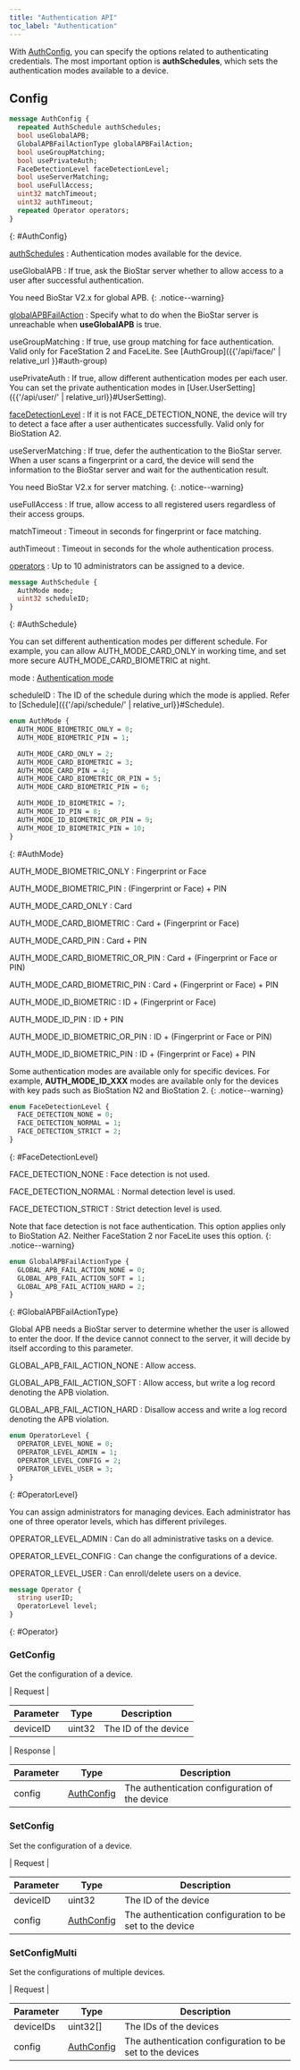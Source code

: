 ```yaml
---
title: "Authentication API"
toc_label: "Authentication"  
---
```


With [AuthConfig](#AuthConfig), you can specify the options related to authenticating credentials. The most important option is __authSchedules__, which sets the authentication modes available to a device. 

## Config

```protobuf
message AuthConfig {
  repeated AuthSchedule authSchedules;
  bool useGlobalAPB;
  GlobalAPBFailActionType globalAPBFailAction;
  bool useGroupMatching;
  bool usePrivateAuth;
  FaceDetectionLevel faceDetectionLevel;
  bool useServerMatching;
  bool useFullAccess;
  uint32 matchTimeout;
  uint32 authTimeout;
  repeated Operator operators;
}
```
{: #AuthConfig}

[authSchedules](#AuthSchedule)
: Authentication modes available for the device. 

useGlobalAPB
: If true, ask the BioStar server whether to allow access to a user after successful authentication.

You need BioStar V2.x for global APB.
{: .notice--warning}

[globalAPBFailAction](#GlobalAPBFailActionType)
: Specify what to do when the BioStar server is unreachable when __useGlobalAPB__ is true.

useGroupMatching
: If true, use group matching for face authentication. Valid only for FaceStation 2 and FaceLite. See [AuthGroup]({{'/api/face/' | relative_url }}#auth-group)

usePrivateAuth
: If true, allow different authentication modes per each user. You can set the private authentication modes in [User.UserSetting]({{'/api/user/' | relative_url}}#UserSetting).

[faceDetectionLevel](#FaceDetectionLevel)
: If it is not FACE_DETECTION_NONE, the device will try to detect a face after a user authenticates successfully. Valid only for BioStation A2.

useServerMatching
: If true, defer the authentication to the BioStar server. When a user scans a fingerprint or a card, the device will send the information to the BioStar server and wait for the authentication result.

You need BioStar V2.x for server matching.
{: .notice--warning}


useFullAccess
: If true, allow access to all registered users regardless of their access groups.

matchTimeout
: Timeout in seconds for fingerprint or face matching.

authTimeout
: Timeout in seconds for the whole authentication process.

[operators](#Operator)
: Up to 10 administrators can be assigned to a device. 


```protobuf
message AuthSchedule {
  AuthMode mode;
  uint32 scheduleID;
}
```
{: #AuthSchedule}

You can set different authentication modes per different schedule. For example, you can allow AUTH_MODE_CARD_ONLY in working time, and set more secure AUTH_MODE_CARD_BIOMETRIC at night.

mode
: [Authentication mode](#AuthMode)

scheduleID
: The ID of the schedule during which the mode is applied. Refer to [Schedule]({{'/api/schedule/' | relative_url}}#Schedule).
 
```protobuf
enum AuthMode {
  AUTH_MODE_BIOMETRIC_ONLY = 0;
  AUTH_MODE_BIOMETRIC_PIN = 1;

  AUTH_MODE_CARD_ONLY = 2;
  AUTH_MODE_CARD_BIOMETRIC = 3;
  AUTH_MODE_CARD_PIN = 4;
  AUTH_MODE_CARD_BIOMETRIC_OR_PIN = 5;
  AUTH_MODE_CARD_BIOMETRIC_PIN = 6;

  AUTH_MODE_ID_BIOMETRIC = 7;
  AUTH_MODE_ID_PIN = 8;
  AUTH_MODE_ID_BIOMETRIC_OR_PIN = 9;
  AUTH_MODE_ID_BIOMETRIC_PIN = 10;
}
```
{: #AuthMode}

AUTH_MODE_BIOMETRIC_ONLY
: Fingerprint or Face

AUTH_MODE_BIOMETRIC_PIN
: (Fingerprint or Face) + PIN

AUTH_MODE_CARD_ONLY
: Card

AUTH_MODE_CARD_BIOMETRIC
: Card + (Fingerprint or Face)

AUTH_MODE_CARD_PIN
: Card + PIN

AUTH_MODE_CARD_BIOMETRIC_OR_PIN
: Card + (Fingerprint or Face or PIN)

AUTH_MODE_CARD_BIOMETRIC_PIN
: Card + (Fingerprint or Face) + PIN

AUTH_MODE_ID_BIOMETRIC
: ID + (Fingerprint or Face)

AUTH_MODE_ID_PIN
: ID + PIN

AUTH_MODE_ID_BIOMETRIC_OR_PIN
: ID + (Fingerprint or Face or PIN)

AUTH_MODE_ID_BIOMETRIC_PIN
: ID + (Fingerprint or Face) + PIN

Some authentication modes are available only for specific devices. For example, __AUTH_MODE_ID_XXX__ modes are available only for the devices with key pads such as BioStation N2 and BioStation 2. 
{: .notice--warning}


```protobuf
enum FaceDetectionLevel {
  FACE_DETECTION_NONE = 0;
  FACE_DETECTION_NORMAL = 1;
  FACE_DETECTION_STRICT = 2;
}
```
{: #FaceDetectionLevel}

FACE_DETECTION_NONE
: Face detection is not used.

FACE_DETECTION_NORMAL
: Normal detection level is used.

FACE_DETECTION_STRICT 
: Strict detection level is used.

Note that face detection is not face authentication. This option applies only to BioStation A2. Neither FaceStation 2 nor FaceLite uses this option. 
{: .notice--warning}


```protobuf
enum GlobalAPBFailActionType {
  GLOBAL_APB_FAIL_ACTION_NONE = 0;
  GLOBAL_APB_FAIL_ACTION_SOFT = 1;
  GLOBAL_APB_FAIL_ACTION_HARD = 2;
}
```
{: #GlobalAPBFailActionType}

Global APB needs a BioStar server to determine whether the user is allowed to enter the door. If the device cannot connect to the server, it will decide by itself according to this parameter.

GLOBAL_APB_FAIL_ACTION_NONE
: Allow access.

GLOBAL_APB_FAIL_ACTION_SOFT
: Allow access, but write a log record denoting the APB violation.

GLOBAL_APB_FAIL_ACTION_HARD
: Disallow access and write a log record denoting the APB violation.


```protobuf
enum OperatorLevel {
  OPERATOR_LEVEL_NONE = 0;
  OPERATOR_LEVEL_ADMIN = 1;
  OPERATOR_LEVEL_CONFIG = 2;
  OPERATOR_LEVEL_USER = 3;
}
```
{: #OperatorLevel}

You can assign administrators for managing devices. Each administrator has one of three operator levels, which has different privileges. 

OPERATOR_LEVEL_ADMIN
: Can do all administrative tasks on a device.

OPERATOR_LEVEL_CONFIG
: Can change the configurations of a device.

OPERATOR_LEVEL_USER
: Can enroll/delete users on a device.


```protobuf
message Operator {
  string userID;
  OperatorLevel level;
}
```
{: #Operator}


### GetConfig

Get the configuration of a device.

| Request |

| Parameter | Type | Description |
| --------- | ---- | ----------- |
| deviceID | uint32 | The ID of the device |

| Response |

| Parameter | Type | Description |
| --------- | ---- | ----------- |
| config | [AuthConfig](#AuthConfig) | The authentication configuration of the device  |

### SetConfig

Set the configuration of a device.

| Request |

| Parameter | Type | Description |
| --------- | ---- | ----------- |
| deviceID | uint32 | The ID of the device |
| config | [AuthConfig](#AuthConfig) | The authentication configuration to be set to the device |

### SetConfigMulti

Set the configurations of multiple devices.

| Request |

| Parameter | Type | Description |
| --------- | ---- | ----------- |
| deviceIDs | uint32[] | The IDs of the devices |
| config | [AuthConfig](#AuthConfig) | The authentication configuration to be set to the devices |

